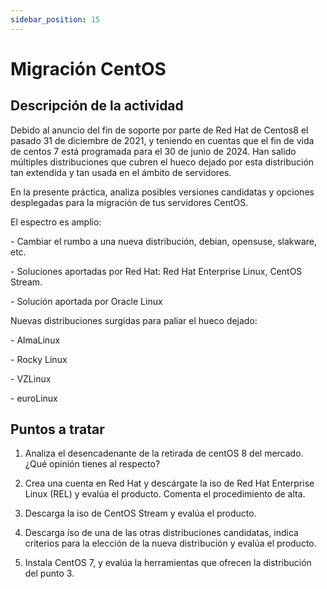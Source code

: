 ```yaml
---
sidebar_position: 15
---
```


# Migración CentOS

## Descripción de la actividad


Debido al anuncio del fin de soporte por parte de Red Hat de Centos8 el pasado 31 de diciembre de 2021, y teniendo en cuentas que el fin de vida de centos 7 está programada para el 30 de junio de 2024. Han salido múltiples distribuciones que cubren el hueco dejado por esta distribución tan extendida y tan usada en el ámbito de servidores.

En la presente práctica, analiza posibles versiones candidatas y opciones desplegadas para la migración de tus servidores CentOS.

El espectro es amplio:

\- Cambiar el rumbo a una nueva distribución, debian, opensuse, slakware, etc.

\- Soluciones aportadas por Red Hat: Red Hat Enterprise Linux, CentOS Stream.

\- Solución aportada por Oracle Linux


Nuevas distribuciones surgidas para paliar el hueco dejado:

\- AlmaLinux

\- Rocky Linux

\- VZLinux

\- euroLinux


## Puntos a tratar


1. Analiza el desencadenante de la retirada de centOS 8 del mercado. ¿Qué opinión tienes al respecto?



2. Crea una cuenta en Red Hat y descárgate la iso de Red Hat Enterprise Linux (REL) y evalúa el producto. Comenta el procedimiento de alta.



3. Descarga la iso de CentOS Stream y evalúa el producto.



4. Descarga iso de una de las otras distribuciones candidatas, indica criterios para la elección de la nueva distribución y evalúa el producto.



5. Instala CentOS 7, y evalúa la herramientas que ofrecen la distribución del punto 3.

